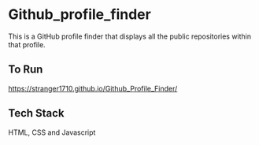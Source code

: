
# Github_profile_finder

This is a GitHub profile finder that displays all the public repositories within that profile.


## To Run

https://stranger1710.github.io/Github_Profile_Finder/
## Tech Stack

HTML, CSS and Javascript

